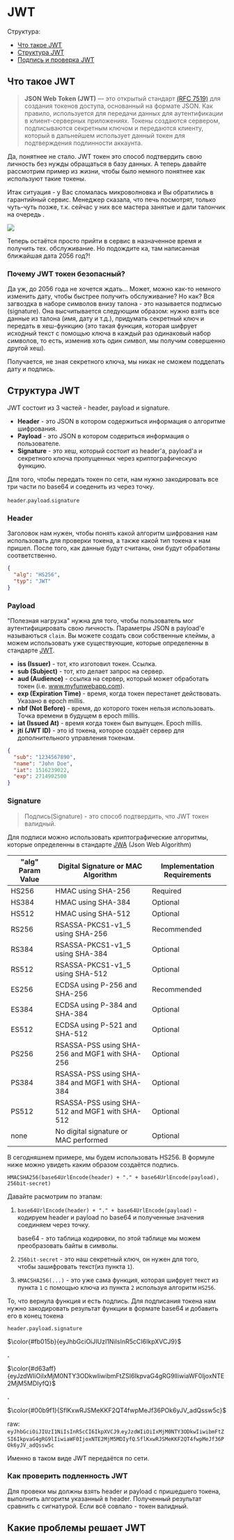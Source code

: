 # JWT

Структура: 
+ [Что такое JWT](#что-такое-jwt)
+ [Структура JWT](#структура-jwt)
+ [Подпись и проверка JWT](#подпись-и-проверка-jwt)

## Что такое JWT

> **JSON Web Token (JWT)** — это открытый стандарт [(RFC 7519)](https://datatracker.ietf.org/doc/html/rfc7519) для 
создания токенов доступа, основанный на формате JSON. Как правило, используется для передачи данных для аутентификации 
в клиент-серверных приложениях. Токены создаются сервером, подписываются секретным ключом и передаются клиенту, который 
в дальнейшем использует данный токен для подтверждения подлинности аккаунта.

Да, понятнее не стало. JWT токен это способ подтвердить свою личность без нужды обращаться в базу данных. 
А теперь давайте рассмотрим пример из жизни, чтобы было немного понятнее как используют такие токены.

Итак ситуация - у Вас сломалась микроволновка и Вы обратились в гарантийный сервис. Менеджер сказала, что печь 
посмотрят, только чуть-чуть позже, т.к. сейчас у них все мастера занятые и дали талончик на очередь .

<img src="resources/image/ticket_queue.png">

Теперь остаётся просто прийти в сервис в назначенное время и получить тех. обслуживание. 
Но подождите ка, там написанная ближайшая дата 2056 год?!

### Почему JWT токен безопасный?
Да уж, до 2056 года не хочется ждать... Может, можно как-то немного изменить дату, чтобы быстрее получить обслуживание? 
Но как? Вся загвоздка в наборе символов внизу талона - это называется подписью (signature). Она высчитывается 
следующим образом: нужно взять все данные из талона (имя, дату и т.д.), придумать секретный ключ и передать в 
хеш-функцию (это такая функция, которая шифрует исходный текст с помощью ключа в каждый раз одинаковый набор символов,
то есть, изменив хоть один символ, мы получим совершенно другой хеш).

Получается, не зная секретного ключа, мы никак не сможем подделать дату и подпись.


## Структура JWT
JWT состоит из 3 частей - header, payload и signature.

+ **Header** - это JSON в котором содержиться информация о алгоритме шифрования.
+ **Payload** - это JSON в котором содериться информация о пользователе.
+ **Signature** - это хеш, который состоит из header'a, payload'a и секретного ключа пропущенных через криптографическую функцию.

Для того, чтобы передать токен по сети, нам нужно закодировать все три части по base64 и соеденить из через точку.

`header`.`payload`.`signature`


### Header
Заголовок нам нужен, чтобы понять какой алгоритм шифрования нам использовать для проверки токена, а также какой тип
токена к нам пришел. После того, как данные будут считаны, они будут обработаны соответственно.

```json
{
  "alg": "HS256",
  "typ": "JWT"
}
```

### Payload
"Полезная нагрузка" нужна для того, чтобы пользователь мог аутентифицировать свою личность. Параметры JSON в payload'e
называються `claim`. Вы можете создать свои собственные клеймы, а можем использовать уже существующие, которые определенны
в стандарте [JWT](https://datatracker.ietf.org/doc/html/rfc7519#section-4).

+ **iss (Issuer)** - тот, кто изготовил токен. Ссылка.
+ **sub (Subject)** - тот, кто делает запрос на сервер.
+ **aud (Audience)** - ссылка на сервер, который может обработать токен (i.e. www.myfunwebapp.com).
+ **exp (Expiration Time)** - время, когда токен перестанет действовать. Указано в epoch millis.
+ **nbf (Not Before)** - время, до которого токен нельзя использовать. Точка времени в будущем в epoch millis.
+ **iat (Issued At)** - время когда токен был выпущен. Epoch millis.
+ **jti (JWT ID)** - это id токена, которое создаёт сервер для дополнительного управления токенам.

```json
{
  "sub": "1234567890",
  "name": "John Doe",
  "iat": 1516239022,
  "exp": 2714902500
}
```

### Signature
> Подпись(Signature) - это способ подтвердить, что JWT токен валидный.

Для подписи можно использовать криптографические алгоритмы, которые определенны в стандарте 
[JWA](https://datatracker.ietf.org/doc/html/rfc7518) (Json Web Algorithm)

| "alg" Param Value  | Digital Signature or MAC Algorithm             | Implementation Requirements |
|--------------------|------------------------------------------------|-----------------------------|
| HS256              | HMAC using SHA-256                             | Required                    |
| HS384              | HMAC using SHA-384                             | Optional                    |
| HS512              | HMAC using SHA-512                             | Optional                    |
| RS256              | RSASSA-PKCS1-v1_5 using SHA-256                | Recommended                 |
| RS384              | RSASSA-PKCS1-v1_5 using SHA-384                | Optional                    |
| RS512              | RSASSA-PKCS1-v1_5 using SHA-512                | Optional                    |
| ES256              | ECDSA using P-256 and SHA-256                  | Recommended                 |
| ES384              | ECDSA using P-384 and SHA-384                  | Optional                    |
| ES512              | ECDSA using P-521 and SHA-512                  | Optional                    |
| PS256              | RSASSA-PSS using SHA-256 and MGF1 with SHA-256 | Optional                    |
| PS384              | RSASSA-PSS using SHA-384 and MGF1 with SHA-384 | Optional                    |
| PS512              | RSASSA-PSS using SHA-512 and MGF1 with SHA-512 | Optional                    |
| none               | No digital signature or MAC performed          | Optional                    |

В сегодняшнем примере, мы будем использовать HS256. В формуле ниже можно увидеть каким образом создаётся подпись.
```
HMACSHA256(base64UrlEncode(header) + "." + base64UrlEncode(payload), 256bit-secret)
```
Давайте расмотрим по этапам:
1. `base64UrlEncode(header) + "." + base64UrlEncode(payload)` - кодируем header и payload по base64 и полученные 
значения соединяем через точку.

    base64 - это таблица кодировки, по этой таблице мы можем преобразовать байты в символы.
2. `256bit-secret` - это наш секретный ключ, он нужен для того, чтобы зашифровать текст(из пункта `1`).
3. `HMACSHA256(...)` - это уже сама функция, которая шифрует текст из пункта `1` с помощью ключа из пункта `2`
    используя алгоритм `HS256`.

То, что вернула функция и есть подпись. Для подписания токена нам нужно закодировать результат функции 
в формате base64 и добавить его в конец токена

`header.payload.signature`

$\color{#fb015b}{eyJhbGciOiJIUzI1NiIsInR5cCI6IkpXVCJ9}$

**.**

$\color{#d63aff}{eyJzdWIiOiIxMjM0NTY3ODkwIiwibmFtZSI6IkpvaG4gRG9lIiwiaWF0IjoxNTE2MjM5MDIyfQ}$

**.**

$\color{#00b9f1}{SflKxwRJSMeKKF2QT4fwpMeJf36POk6yJV_adQssw5c}$

raw:
`eyJhbGciOiJIUzI1NiIsInR5cCI6IkpXVCJ9`.`eyJzdWIiOiIxMjM0NTY3ODkwIiwibmFtZSI6IkpvaG4gRG9lIiwiaWF0IjoxNTE2MjM5MDIyfQ`.`SflKxwRJSMeKKF2QT4fwpMeJf36POk6yJV_adQssw5c`

Именно в таком виде JWT передаётся по сети.


### Как проверить подленность JWT

Для провеки мы должны взять header и payload с пришедшего токена, выполнить алгоритм указанный в header. Полученный 
результат сравнить с сигнатурой. Если всё совпало - токен валидный.


## Какие проблемы решает JWT

